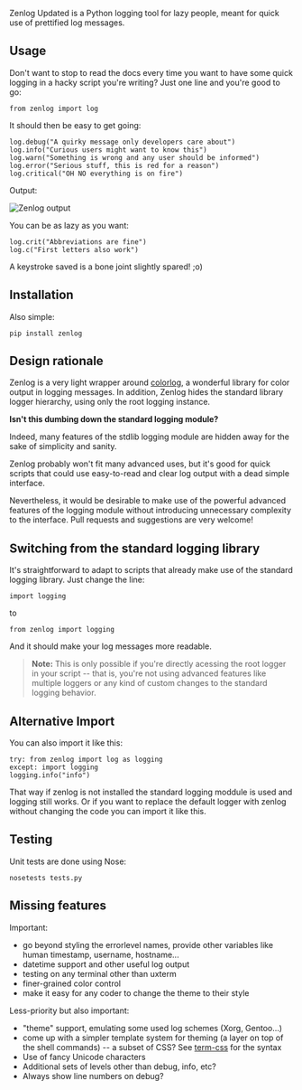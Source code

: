
Zenlog Updated is a Python logging tool for lazy people, meant for quick use of 
prettified log messages.

Usage
-----

Don't want to stop to read the docs every time you want to have some
quick logging in a hacky script you're writing? Just one line and 
you're good to go:

    from zenlog import log

It should then be easy to get going:

    log.debug("A quirky message only developers care about")
    log.info("Curious users might want to know this")
    log.warn("Something is wrong and any user should be informed")
    log.error("Serious stuff, this is red for a reason")
    log.critical("OH NO everything is on fire")

Output:

![Zenlog output](https://github.com/ManufacturaInd/python-zenlog/raw/master/colorlogs.png)

You can be as lazy as you want:

    log.crit("Abbreviations are fine")
    log.c("First letters also work")
    
A keystroke saved is a bone joint slightly spared! ;o)


Installation
------------

Also simple:

    pip install zenlog


Design rationale
----------------

Zenlog is a very light wrapper around 
[colorlog](https://github.com/borntyping/python-colorlog), a wonderful library
for color output in logging messages. In addition, Zenlog hides
the standard library logger hierarchy, using only the root logging
instance.

**Isn't this dumbing down the standard logging module?**

Indeed, many features of the stdlib logging module are hidden away
for the sake of simplicity and sanity.

Zenlog probably won't fit many advanced uses, but it's good for quick scripts
that could use easy-to-read and clear log output with a dead simple
interface.

Nevertheless, it would be desirable to make use of the powerful
advanced features of the logging module without introducing
unnecessary complexity to the interface. Pull requests and suggestions
are very welcome!


Switching from the standard logging library
-------------------------------------------

It's straightforward to adapt to scripts that already make use 
of the standard logging library. Just change the line:

    import logging

to

    from zenlog import logging

And it should make your log messages more readable. 

> **Note:** This is only possible if you're directly acessing 
the root logger in your script -- that is, you're not using 
advanced features like multiple loggers or any kind of custom 
changes to the standard logging behavior.

Alternative Import
------------------

You can also import it like this:

    try: from zenlog import log as logging 
    except: import logging
    logging.info("info")

That way if zenlog is not installed the standard logging moddule is used and logging still works.
Or if you want to replace the default logger with zenlog without changing the code you can import it like this.


Testing
-------

Unit tests are done using Nose:

    nosetests tests.py


Missing features
----------------

Important:

  * go beyond styling the errorlevel names, provide other
    variables like human timestamp, username, hostname...
  * datetime support and other useful log output
  * testing on any terminal other than uxterm
  * finer-grained color control
  * make it easy for any coder to change the theme to their style

Less-priority but also important:

  * "theme" support, emulating some used log schemes (Xorg, Gentoo...)
  * come up with a simpler template system for theming (a layer on top
    of the shell commands) -- a subset of CSS? See [term-css](https://www.npmjs.org/package/term-css) for the syntax
  * Use of fancy Unicode characters
  * Additional sets of levels other than debug, info, etc?
  * Always show line numbers on debug?
